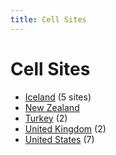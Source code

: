 ```yaml
---
title: Cell Sites
---
```


# Cell Sites

* [Iceland](is) (5 sites)
* [New Zealand](nz)
* [Turkey](tr) (2)
* [United Kingdom](gb) (2)
* [United States](us) (7)

